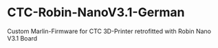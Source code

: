 # CTC-Robin-NanoV3.1-German
Custom Marlin-Firmware for CTC 3D-Printer retrofitted with Robin Nano V3.1 Board
